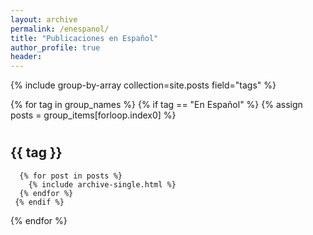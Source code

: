 ```yaml
---
layout: archive
permalink: /enespanol/
title: "Publicaciones en Español"
author_profile: true
header:
---
```



{% include group-by-array collection=site.posts field="tags" %}

{% for tag in group_names %}
    {% if tag == "En Español" %}
	  {% assign posts = group_items[forloop.index0] %}
#	  <h2 id="{{ tag | slugify }}" class="archive__subtitle">{{ tag }}</h2>
	  {% for post in posts %}
	    {% include archive-single.html %}
	  {% endfor %}
	 {% endif %}
{% endfor %}






